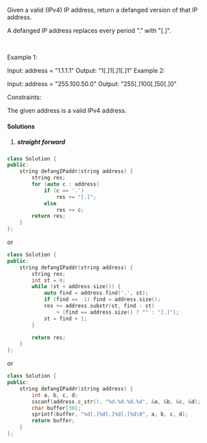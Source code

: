 Given a valid (IPv4) IP address, return a defanged version of that IP address.

A defanged IP address replaces every period "." with "[.]".

 

Example 1:

Input: address = "1.1.1.1"
Output: "1[.]1[.]1[.]1"
Example 2:

Input: address = "255.100.50.0"
Output: "255[.]100[.]50[.]0"
 

Constraints:

The given address is a valid IPv4 address.

#### Solutions

1. ##### straight forward

```cpp
class Solution {
public:
    string defangIPaddr(string address) {
        string res;
        for (auto c : address)
            if (c == '.')
                res += "[.]";
            else
                res += c;
        return res;
    }
};
```

or


```cpp
class Solution {
public:
    string defangIPaddr(string address) {
        string res;
        int st = 0;
        while (st < address.size()) {
            auto find = address.find('.', st);
            if (find == -1) find = address.size();
            res += address.substr(st, find - st) 
                + (find == address.size() ? "" : "[.]");
            st = find + 1;
        }

        return res;
    }
};
```

or

```cpp
class Solution {
public:
    string defangIPaddr(string address) {
        int a, b, c, d;
        sscanf(address.c_str(), "%d.%d.%d.%d", &a, &b, &c, &d);
        char buffer[30];
        sprintf(buffer, "%d[.]%d[.]%d[.]%d\0", a, b, c, d);
        return buffer;
    }
};
```